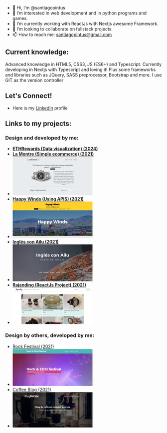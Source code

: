 - 👋 Hi, I’m @santiagopintus
- 👀 I’m interested in web development and in python programs and games.
- 🌱 I’m currently working with ReactJs with Nextjs awesome Framework.
- 💞️ I’m looking to collaborate on fullstack projects.
- 📫 How to reach me: santiagopintus@gmail.com

## Current knowledge:
Advanced knowledge in HTML5, CSS3, JS (ES6+) and Typescript. Currently developing in Nextjs with Typescript and loving it! Plus some frameworks and libraries such as JQuery, SASS preprocessor, Bootstrap and more. I use GIT as the version controller

## Let's Connect!
- Here is my [LinkedIn](https://www.linkedin.com/in/santiagopintus/) profile

## Links to my projects:
### Design and developed by me:
- [**ETHRewards (Data visualization) (2024)**](https://ethrewards-pintus.vercel.app/)
- [**La Montre (Simple ecommerce) (2021)**](https://santiagopintus.github.io/laMontre)
- ![La montre thumbnail](images/LaMontre.jpg)
- [**Happy Winds (Using APIS) (2021)**](https://santiagopintus.github.io/wdd230/lesson11/HappyWinds/index.html)
- ![HappyWinds thumbnail](images/happyWinds.jpg)
- [**Inglés con Ailu (2021)**](https://santiagopintus.github.io/inglesConAilu-Pintus)
- ![Inglés Con Ailu thumbnail](images/InglesConAilu.jpg)
- [**Rajanding (ReactJs Project) (2021)**](https://github.com/santiagopintus/nosVamos-pintus)
- ![Rajanding thumbnail](images/rajanding.jpg)

### Design by others, developed by me:
- [Rock Festival (2021)](https://santiagopintus.github.io/rockfestival/)
- ![Rock Festival thumbnail](images/RockEDMFestival.jpg)
- [Coffee Blog (2021)](https://santiagopintus.github.io/blogdecafe)
- ![Blog de Café thumbnail](images/BlogDeCafé.jpg)
